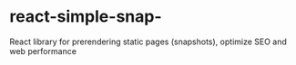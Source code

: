 # react-simple-snap-
React library for prerendering static pages (snapshots), optimize SEO and web performance
